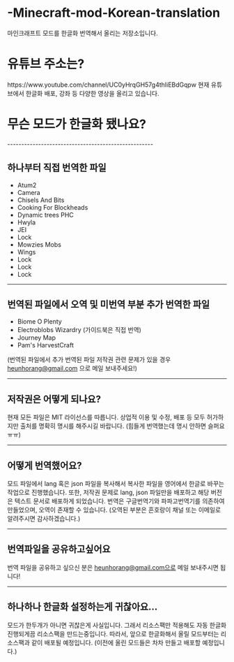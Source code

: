 # -Minecraft-mod-Korean-translation

마인크래프트 모드를 한글화 번역해서 올리는 저장소입니다.

<h1>유튜브 주소는?</h1>
https://www.youtube.com/channel/UC0yHrqGH57g4thIiEBdGqpw
현재 유튜브에서 한글화 배포, 강좌 등 다양한 영상을 올리고 있습니다.

<h1>무슨 모드가 한글화 됐나요?</h1>
----------------------------------------------------

하나부터 직접 번역한 파일
----------------------------------------------------
<ul>
  <li>Atum2</li>
  <li>Camera</li>
  <li>Chisels And Bits</li>
  <li>Cooking For Blockheads</li>
  <li>Dynamic trees PHC</li>
  <li>Hwyla</li>
  <li>JEI</li>
  <li>Lock</li>
  <li>Mowzies Mobs</li>
  <li>Wings</li>
  <li>Lock</li>
  <li>Lock</li>
  <li>Lock</li>
</ul>

----------------------------------------------------

번역된 파일에서 오역 및 미번역 부분 추가 번역한 파일
----------------------------------------------------
<ul>
  <li>Biome O Plenty</li>
  <li>Electroblobs Wizardry (가이드북은 직접 번역)</li>
  <li>Journey Map</li>
  <li>Pam's HarvestCraft</li>
</ul>

(번역된 파일에서 추가 번역된 파일 저작권 관련 문제가 있을 경우 heunhorang@gmail.com 으로 메일 보내주세요!)

----------------------------------------------------

저작권은 어떻게 되나요?
----------------------------------------------------
현재 모든 파일은 MIT 라이선스를 따릅니다.
상업적 이용 및 수정, 배포 등 모두 허가하지만 출처를 명확히 명시를 해주시길 바랍니다.
(힘들게 번역했는데 명시 안하면 슬퍼요ㅠㅠ)


----------------------------------------------------

어떻게 번역했어요?
----------------------------------------------------
모드 파일에서 lang 혹은 json 파일을 복사해서 복사한 파일을
영어에서 한글로 바꾸는 작업으로 진행했습니다.
또한, 저작권 문제로 lang, json 파일만을 배포하고 해당 버전은 텍스트 문서로 배포하게 되었습니다.
번역은 구글번역기와 파파고번역기를 의존하여 만들었으며, 오역이 존재할 수 있습니다.
(오역된 부분은 흔호랑이 채널 또는 이메일로 알려주시면 감사하겠습니다.)


----------------------------------------------------

번역파일을 공유하고싶어요
----------------------------------------------------
번역 파일을 공유하고 싶으신 분은 heunhorang@gmail.com으로 메일 보내주시면 됩니다!


----------------------------------------------------

하나하나 한글화 설정하는게 귀찮아요...
----------------------------------------------------
모드가 한두개가 아니면 귀찮은게 사실입니다.
그래서 리소스팩만 적용해도 자동 한글화 진행되게끔 리소스팩을 만드는중입니다.
따라서, 앞으로 한글화해서 올릴 모드부터는 리소스팩과 같이 배포될 예정입니다.
(이전에 올린 모드들은 차차 만들고 배포할 예정입니다.)

